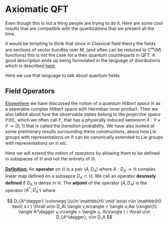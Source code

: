 # Axiomatic QFT

Even though this is not a thing people are trying to do it. Here are some cool results that are compatible with the quantizations that we present all the time.

It would be tempting to think that since in Classical field theory the fields are sections of vector bundles over $M$, (and often can be reduced to $C^{\infty}(M)$ functions) this is not the case for a their quantum counterparts in QFT. A good description ends up being formulated in the language of distributions which is described [here](../Analysis/Distributions.md).

Here we use that language to talk about quantum fields

## Field Operators

[Elsewehere](./Conformal_Group.md) we have discussed the notion of a *quantum Hilbert space* $\mathbb{H}$ as a seperable complex Hilbert space with Hermitian inner product.  Then we also talked about how the observable states belong to the *projective space* $\mathbb{P}(\mathbb{H})$, which we often call $\mathbb{P}$, that has a physically induced seminorm $\delta : \mathbb{P}\times \mathbb{P} \to [0,1]$ that is called the *transition probability*. We have also looked at some preliminary results surrounding these constructions, about how Lie groups with representations on $\mathbb{P}$ can be canonically extended to Lie groups with representations on $\mathbb{H}$ etc. 

Here we will extend the notion of operators by allowing them to be defined in subspaces of $\mathbb{H}$ and not the entirety of $\mathbb{H}$.

**<u>Definition:</u>** An **operator** on $\mathbb{H}$ is a pair $(A,D_A)$ where $A:D_A\to \mathbb{H}$  complex linear map defined on a subsapce $D_A \subset \mathbb{H}$. We call an operator **desnsely defined** if $D_A$ is dense in $\mathbb{H}$. The **adjoint** of the operator $(A,D_A)$ is the operator $(A^\dagger,D_{A^\dagger})$ where

$$
D_{A^\dagger} \coloneqq \{u\in \mathbb{H} \mid \exist v\in \mathbb{H} \text{ s.t } \forall w\in D_A\ \langle v,w\rangle = \langle u,Aw \rangle\}\\
\langle A^\dagger u,v\rangle = \langle u, Av\rangle \ \ \forall u\in D_{A^\dagger}, v\in D_A
$$

















